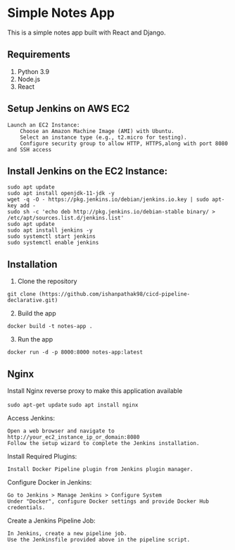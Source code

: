 # Simple Notes App 
This is a simple notes app built with React and Django.

## Requirements
1. Python 3.9
2. Node.js
3. React

## Setup Jenkins on AWS EC2

    Launch an EC2 Instance:
        Choose an Amazon Machine Image (AMI) with Ubuntu.
        Select an instance type (e.g., t2.micro for testing).
        Configure security group to allow HTTP, HTTPS,along with port 8080 and SSH access

    

## Install Jenkins on the EC2 Instance:
```
sudo apt update
sudo apt install openjdk-11-jdk -y
wget -q -O - https://pkg.jenkins.io/debian/jenkins.io.key | sudo apt-key add -
sudo sh -c 'echo deb http://pkg.jenkins.io/debian-stable binary/ > /etc/apt/sources.list.d/jenkins.list'
sudo apt update
sudo apt install jenkins -y
sudo systemctl start jenkins
sudo systemctl enable jenkins
```

## Installation
1. Clone the repository
```
git clone (https://github.com/ishanpathak98/cicd-pipeline-declarative.git)
```

2. Build the app
```
docker build -t notes-app .
```

3. Run the app
```
docker run -d -p 8000:8000 notes-app:latest
```

## Nginx

Install Nginx reverse proxy to make this application available

`sudo apt-get update`
`sudo apt install nginx` 

Access Jenkins:

    Open a web browser and navigate to http://your_ec2_instance_ip_or_domain:8080
    Follow the setup wizard to complete the Jenkins installation.

Install Required Plugins:

    Install Docker Pipeline plugin from Jenkins plugin manager.

Configure Docker in Jenkins:

    Go to Jenkins > Manage Jenkins > Configure System
    Under "Docker", configure Docker settings and provide Docker Hub credentials.

Create a Jenkins Pipeline Job:

    In Jenkins, create a new pipeline job.
    Use the Jenkinsfile provided above in the pipeline script.
